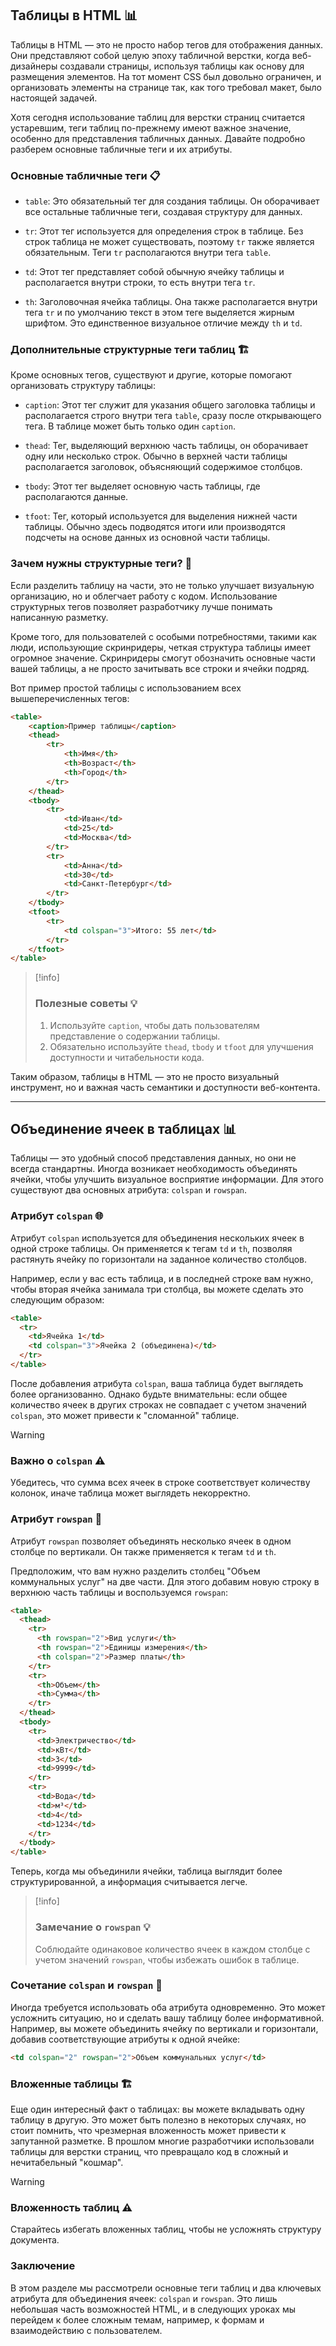 ## Таблицы в HTML 📊

Таблицы в HTML — это не просто набор тегов для отображения данных. Они представляют собой целую эпоху табличной верстки, когда веб-дизайнеры создавали страницы, используя таблицы как основу для размещения элементов. На тот момент CSS был довольно ограничен, и организовать элементы на странице так, как того требовал макет, было настоящей задачей.

Хотя сегодня использование таблиц для верстки страниц считается устаревшим, теги таблиц по-прежнему имеют важное значение, особенно для представления табличных данных. Давайте подробно разберем основные табличные теги и их атрибуты.

### Основные табличные теги 📋

- `table`: Это обязательный тег для создания таблицы. Он оборачивает все остальные табличные теги, создавая структуру для данных.
  
- `tr`: Этот тег используется для определения строк в таблице. Без строк таблица не может существовать, поэтому `tr` также является обязательным. Теги `tr` располагаются внутри тега `table`.

- `td`: Этот тег представляет собой обычную ячейку таблицы и располагается внутри строки, то есть внутри тега `tr`.

- `th`: Заголовочная ячейка таблицы. Она также располагается внутри тега `tr` и по умолчанию текст в этом теге выделяется жирным шрифтом. Это единственное визуальное отличие между `th` и `td`.

### Дополнительные структурные теги таблиц 🏗️

Кроме основных тегов, существуют и другие, которые помогают организовать структуру таблицы:

- `caption`: Этот тег служит для указания общего заголовка таблицы и располагается строго внутри тега `table`, сразу после открывающего тега. В таблице может быть только один `caption`.

- `thead`: Тег, выделяющий верхнюю часть таблицы, он оборачивает одну или несколько строк. Обычно в верхней части таблицы располагается заголовок, объясняющий содержимое столбцов.

- `tbody`: Этот тег выделяет основную часть таблицы, где располагаются данные.

- `tfoot`: Тег, который используется для выделения нижней части таблицы. Обычно здесь подводятся итоги или производятся подсчеты на основе данных из основной части таблицы.

### Зачем нужны структурные теги? 🧐

Если разделить таблицу на части, это не только улучшает визуальную организацию, но и облегчает работу с кодом. Использование структурных тегов позволяет разработчику лучше понимать написанную разметку. 

Кроме того, для пользователей с особыми потребностями, такими как люди, использующие скринридеры, четкая структура таблицы имеет огромное значение. Скринридеры смогут обозначить основные части вашей таблицы, а не просто зачитывать все строки и ячейки подряд.

Вот пример простой таблицы с использованием всех вышеперечисленных тегов:

```html
<table>
    <caption>Пример таблицы</caption>
    <thead>
        <tr>
            <th>Имя</th>
            <th>Возраст</th>
            <th>Город</th>
        </tr>
    </thead>
    <tbody>
        <tr>
            <td>Иван</td>
            <td>25</td>
            <td>Москва</td>
        </tr>
        <tr>
            <td>Анна</td>
            <td>30</td>
            <td>Санкт-Петербург</td>
        </tr>
    </tbody>
    <tfoot>
        <tr>
            <td colspan="3">Итого: 55 лет</td>
        </tr>
    </tfoot>
</table>
```

>[!info]
>### Полезные советы 💡
>1. Используйте `caption`, чтобы дать пользователям представление о содержании таблицы.
>2. Обязательно используйте `thead`, `tbody` и `tfoot` для улучшения доступности и читабельности кода. 

Таким образом, таблицы в HTML — это не просто визуальный инструмент, но и важная часть семантики и доступности веб-контента.

---

## Объединение ячеек в таблицах 📊

Таблицы — это удобный способ представления данных, но они не всегда стандартны. Иногда возникает необходимость объединять ячейки, чтобы улучшить визуальное восприятие информации. Для этого существуют два основных атрибута: `colspan` и `rowspan`.

### Атрибут `colspan` 🌐

Атрибут `colspan` используется для объединения нескольких ячеек в одной строке таблицы. Он применяется к тегам `td` и `th`, позволяя растянуть ячейку по горизонтали на заданное количество столбцов. 

Например, если у вас есть таблица, и в последней строке вам нужно, чтобы вторая ячейка занимала три столбца, вы можете сделать это следующим образом:

```html
<table>
  <tr>
    <td>Ячейка 1</td>
    <td colspan="3">Ячейка 2 (объединена)</td>
  </tr>
</table>
```

После добавления атрибута `colspan`, ваша таблица будет выглядеть более организованно. Однако будьте внимательны: если общее количество ячеек в других строках не совпадает с учетом значений `colspan`, это может привести к "сломанной" таблице. 

>[!warning]
>### Важно о `colspan` ⚠️
>Убедитесь, что сумма всех ячеек в строке соответствует количеству колонок, иначе таблица может выглядеть некорректно.

### Атрибут `rowspan` 📏

Атрибут `rowspan` позволяет объединять несколько ячеек в одном столбце по вертикали. Он также применяется к тегам `td` и `th`. 

Предположим, что вам нужно разделить столбец "Объем коммунальных услуг" на две части. Для этого добавим новую строку в верхнюю часть таблицы и воспользуемся `rowspan`:

```html
<table>
  <thead>
    <tr>
      <th rowspan="2">Вид услуги</th>
      <th rowspan="2">Единицы измерения</th>
      <th colspan="2">Размер платы</th>
    </tr>
    <tr>
      <th>Объем</th>
      <th>Сумма</th>
    </tr>
  </thead>
  <tbody>
    <tr>
      <td>Электричество</td>
      <td>кВт</td>
      <td>3</td>
      <td>9999</td>
    </tr>
    <tr>
      <td>Вода</td>
      <td>м³</td>
      <td>4</td>
      <td>1234</td>
    </tr>
  </tbody>
</table>
```

Теперь, когда мы объединили ячейки, таблица выглядит более структурированной, а информация считывается легче. 

>[!info]
>### Замечание о `rowspan` 💡
>Соблюдайте одинаковое количество ячеек в каждом столбце с учетом значений `rowspan`, чтобы избежать ошибок в таблице.

### Сочетание `colspan` и `rowspan` 🔗

Иногда требуется использовать оба атрибута одновременно. Это может усложнить ситуацию, но и сделать вашу таблицу более информативной. Например, вы можете объединить ячейку по вертикали и горизонтали, добавив соответствующие атрибуты к одной ячейке:

```html
<td colspan="2" rowspan="2">Объем коммунальных услуг</td>
```

### Вложенные таблицы 🏗️

Еще один интересный факт о таблицах: вы можете вкладывать одну таблицу в другую. Это может быть полезно в некоторых случаях, но стоит помнить, что чрезмерная вложенность может привести к запутанной разметке. В прошлом многие разработчики использовали таблицы для верстки страниц, что превращало код в сложный и нечитабельный "кошмар".

>[!warning]
>### Вложенность таблиц ⚠️
>Старайтесь избегать вложенных таблиц, чтобы не усложнять структуру документа.

### Заключение

В этом разделе мы рассмотрели основные теги таблиц и два ключевых атрибута для объединения ячеек: `colspan` и `rowspan`. Это лишь небольшая часть возможностей HTML, и в следующих уроках мы перейдем к более сложным темам, например, к формам и взаимодействию с пользователем.